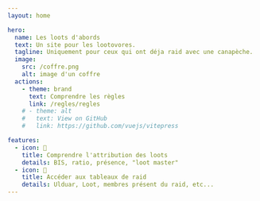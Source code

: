 ```yaml
---
layout: home

hero:
  name: Les loots d'abords
  text: Un site pour les lootovores.
  tagline: Uniquement pour ceux qui ont déja raid avec une canapèche.
  image:
    src: /coffre.png
    alt: image d'un coffre
  actions:
    - theme: brand
      text: Comprendre les règles
      link: /regles/regles
    # - theme: alt
    #   text: View on GitHub
    #   link: https://github.com/vuejs/vitepress

features:
  - icon: 🎁
    title: Comprendre l'attribution des loots
    details: BIS, ratio, présence, "loot master"
  - icon: 🧮
    title: Accéder aux tableaux de raid
    details: Ulduar, Loot, membres présent du raid, etc...
---
```


